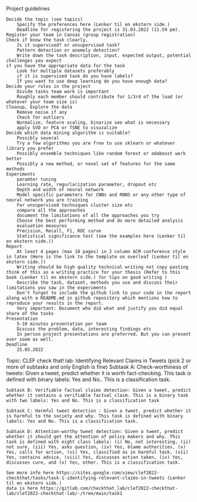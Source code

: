 Project guidelines

    Decide the topic (see topics)
        Specify the preferences here (Lenker til en ekstern side.)
        Deadline for registering the project is 31.03.2022 (11.59 pm).
    Register your team in Canvas (group registration)
    Check if know the task clearly,
        Is it supervised? or unsupervised task?
        Pattern detection or anomoly detection?
        Write down the task description, input, expected output, potential challenges you expect
    if you have the appropriate data for the task
        Look for multiple datasets preferably
        if it is supervised task do you have labels?
        If you want to use deep learning do you have enough data?
    Decide your roles in the project
        Divide tasks team work is important
        Roughly each member should contribute for 1/3rd of the load (or whatever your team size is)
    Cleanup, Explore the data
        Remove noise if any
        Check for outliers
        Normalize, feature scaling, binarize see what is necessary
        apply SVD or PCA or TSNE to visuzalize
    Decide which data mining algorithm is suitable?
        Possibly several
        Try a few algorithms you are free to use sklearn or whatever library you prefer
        Possibly ensemble techniques like random forest or adaboost work better
        Possibly a new method, or novel set of features for the same methods
    Experiments
        paramter tuning
        Learning rate, regurlarization parameter, dropout etc
        Depth and width of neural network
        Model specific parameters for CNNs and RNNS or any other type of neural network you are training
        For unsupervised techniques cluster size etc
        compare all the approaches
        document the limitations of all the approaches you try
        Choose the best performing method and do more detailed analysis
        evaluation measures
        Precision, Recall, F1, ROC curve
        Statistical significance test (see the examples here (Lenker til en ekstern side.))
    Report
        At least 4 pages (max 10 pages) in 2 column ACM conference style in latex (Here is the link to the template on overleaf (Lenker til en ekstern side.))
        Writing should be high quality technical writing not copy pasting think of this as a writing practice for your thesis (Refer to this book (Lenker til en ekstern side.) for tips on good writing )
        Describe the task, dataset, methods you use and discuss their limitations you saw in the experiments
        Don't forget to include the github link to your code in the report along with a README.md in github repository which mentions how to reproduce your results in the report.
        Very important: Document who did what and justify you did equal share of the tasks
    Presentation
        5-10 minutes presentation per team
        Discuss the problem, data, interesting findings etc
        In person project presentations are preferred. But you can present over zoom as well. 
    Deadline
        15.05.2022

Topic:
CLEF check that! lab: Identifying Relevant Claims in Tweets (pick 2 or more of subtasks and only English is fine)
    Subtask A: Check-worthiness of tweets: Given a tweet, predict whether it is worth fact-checking. This task is defined with binary labels: Yes and No.. This is a classification task.

    Subtask B: Verifiable factual claims detection: Given a tweet, predict whether it contains a verifiable factual claim. This is a binary task with two labels: Yes and No. This is a classification task

    Subtask C: Harmful tweet detection : Given a tweet, predict whether it is harmful to the society and why. This task is defined with binary labels: Yes and No. This is a classification task.

    Subtask D: Attention-worthy tweet detection: Given a tweet, predict whether it should get the attention of policy makers and why. This task is defined with eight class labels: (i) No, not interesting, (ii) not sure, (iii) Yes, asks question, (iv) Yes, blame authorities, (v) Yes, calls for action, (vi) Yes, classified as in harmful task, (vii) Yes, contains advice, (viii) Yes, discusses action taken, (ix) Yes, discusses cure, and (x) Yes, other. This is a classification task. 
    
    See more info here https://sites.google.com/view/clef2022-checkthat/tasks/task-1-identifying-relevant-claims-in-tweets (Lenker til en ekstern side.)
    data is here https://gitlab.com/checkthat_lab/clef2022-checkthat-lab/clef2022-checkthat-lab/-/tree/main/task1